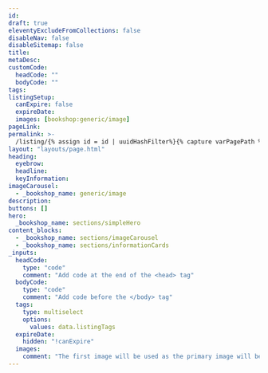 ```yaml
---
id:
draft: true
eleventyExcludeFromCollections: false
disableNav: false
disableSitemap: false
title:
metaDesc:
customCode:
  headCode: ""
  bodyCode: ""
tags:
listingSetup:
  canExpire: false
  expireDate:
  images: [bookshop:generic/image]
pageLink:
permalink: >-
  /listing/{% assign id = id | uuidHashFilter%}{% capture varPagePath %}{% if pageLink%}{% assign pageLink = pageLink | slugify%}{{  page.filePathStem |fileSubstringFilter | append: pageLink | append: "-" | append: id  }}{% else %}{{  page.filePathStem |fileSubstringFilter | append: id }}{% endif %}{% endcapture %}/{{varPagePath | strip}}/index.html
layout: "layouts/page.html"
heading:
  eyebrow:
  headline:
  keyInformation:
imageCarousel:
  - _bookshop_name: generic/image 
description:
buttons: []
hero:
  _bookshop_name: sections/simpleHero
content_blocks:
  - _bookshop_name: sections/imageCarousel
  - _bookshop_name: sections/informationCards
_inputs:
  headCode:
    type: "code"
    comment: "Add code at the end of the <head> tag"
  bodyCode:
    type: "code"
    comment: "Add code before the </body> tag"
  tags:
    type: multiselect
    options:
      values: data.listingTags
  expireDate:
    hidden: "!canExpire"
  images:
    comment: "The first image will be used as the primary image will be used for listing cards"
---
```

